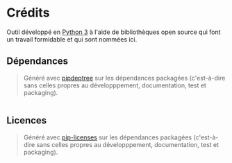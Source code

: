 # Crédits

Outil développé en [Python 3](https://www.python.org/) à l'aide de bibliothèques open source qui font un travail formidable et qui sont nommées ici.

## Dépendances

> Généré avec [pipdeptree](https://pypi.org/project/pipdeptree/) sur les dépendances packagées (c'est-à-dire sans celles propres au développpement, documentation, test et packaging).

```{include} dependencies.md

```

## Licences

> Généré avec [pip-licenses](https://pypi.org/project/pip-licenses/) sur les dépendances packagées (c'est-à-dire sans celles propres au développpement, documentation, test et packaging).

```{include} licenses.md

```
